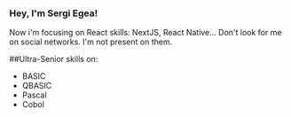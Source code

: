 ### Hey, I'm Sergi Egea! 
Now i'm focusing on React skills: NextJS, React Native...
Don't look for me on social networks. I'm not present on them.

##Ultra-Senior skills on:
- BASIC
- QBASIC
- Pascal
- Cobol
